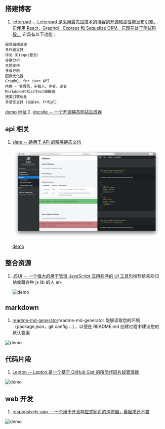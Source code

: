 ## 搭建博客

1. [letterpad -- Letterpad 是采用最先进技术的博客的开源和高性能发布引擎。它使用 React，Graphql，Express 和 Sequelize ORM。它现在处于测试阶段。](https://github.com/letterpad/letterpad)
   它具有以下功能：

```
服务器端渲染
多作者支持
评论（Disqus整合）
谷歌分析
主题支持
多级导航
图像优化器
GraphQL for json API
角色 - 管理员，审稿人，作者，读者
Markdown和RichText编辑器
搜索引擎优化
多语言支持（当前en，fr和pl）
```

[demo 地址](https://letterpad.app/demo/) 2. [docsite -- 一个开源静态网站生成器](https://github.com/txd-team/docsite)

## api 相关

1. [slate -- 适用于 API 的精美静态文档](https://github.com/lord/slate)

    ![demo](https://raw.githubusercontent.com/lord/img/master/screenshot-slate.png)

    [demo](https://lord.github.io/slate/#authentication)

## 整合资源

1. [JSUI -- 一个强大的用于管理 JavaScript 应用程序的 UI 工具包](https://github.com/kitze/JSUI)推荐给喜欢归纳收藏各种 js lib 的人 er~

    ![demo](https://camo.githubusercontent.com/a1dc84035e85ceda7bec11bc14a5d95c72846c7e/68747470733a2f2f692e696d6775722e636f6d2f587759583845452e676966)

## markdown

1. [readme-md-generator](https://github.com/kefranabg/readme-md-generator)readme-md-generator 能够读取您的环境（package.json，git config ...），以便在 README.md 创建过程中建议您的默认答案

![demo](https://user-images.githubusercontent.com/9840435/59459416-07f1e580-8e1d-11e9-89e7-6a5e6b373e93.gif)

## 代码片段

1. [Lepton -- Lepton 是一个基于 GitHub Gist 的精简代码片段管理器](https://github.com/hackjutsu/Lepton)

![demo](https://github.com/hackjutsu/Lepton/raw/master/docs/img/portfolio/stay_organized.png)

## web 开发

1. [responsively-app -- 一个用于开发响应式网页的浏览器，看起来还不错](https://github.com/responsively-org/responsively-app)

![demo](https://camo.githubusercontent.com/9c692245c2ec3c3d5b4485c2cd4d266b01e6a3849620ea1363b7a61fced78e12/68747470733a2f2f726573706f6e736976656c792e6170702f6173736574732f696d672f726573706f6e736976656c792d6170702e676966)

